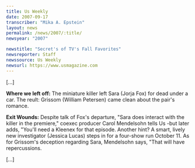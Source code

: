 ```yaml
---
title: Us Weekly
date: 2007-09-17
transcriber: "Mika A. Epstein"
layout: news
permalink: /news/2007/:title/
newsyear: "2007"

newstitle: "Secret's of TV's Fall Favorites"
newsreporter: Staff
newssource: Us Weekly
newsurl: https://www.usmagazine.com
---
```


[...]

**Where we left off:** The miniature killer left Sara (Jorja Fox) for dead under a car. The reult: Grissom (William Petersen) came clean about the pair's romance.

**Exit Wounds:** Despite talk of Fox's departure, "Sara does interact with the killer in the premiere," coexec producer Carol Mendelsohn tells Us -but later adds, "You'll need a Kleenex for that episode. Another hint? A smart, lively new investigator (Jessica Lucas) steps in for a four-show run October 11. As for Grissom's deception regarding Sara, Mendelsohn says, "That will have repercussions.

[...]
